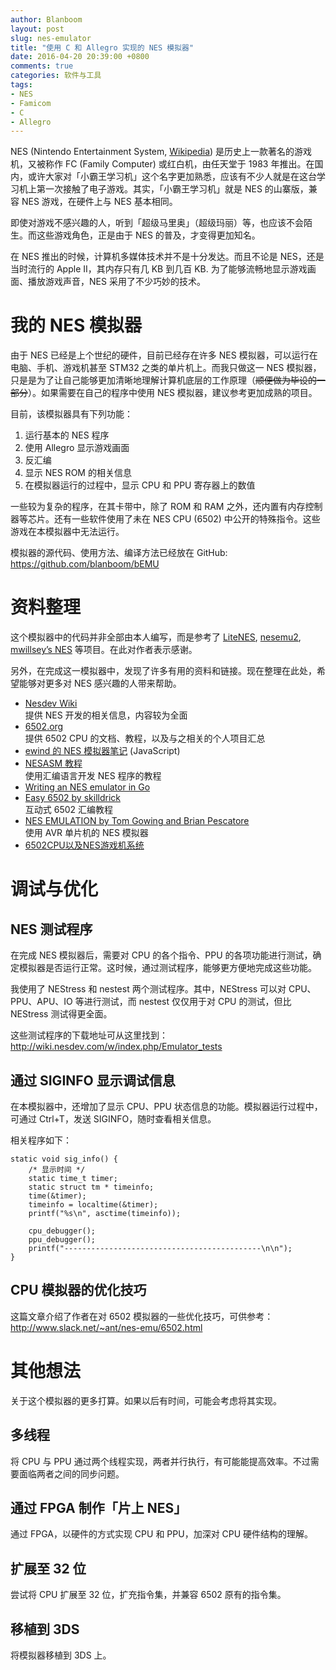 ```yaml
---
author: Blanboom
layout: post
slug: nes-emulator
title: "使用 C 和 Allegro 实现的 NES 模拟器"
date: 2016-04-20 20:39:00 +0800
comments: true
categories: 软件与工具
tags:
- NES
- Famicom
- C
- Allegro
---
```


NES (Nintendo Entertainment System, [Wikipedia](https://en.wikipedia.org/wiki/Nintendo_Entertainment_System)) 是历史上一款著名的游戏机，又被称作 FC (Family Computer) 或红白机，由任天堂于 1983 年推出。在国内，或许大家对「小霸王学习机」这个名字更加熟悉，应该有不少人就是在这台学习机上第一次接触了电子游戏。其实，「小霸王学习机」就是 NES 的山寨版，兼容 NES 游戏，在硬件上与 NES 基本相同。

即使对游戏不感兴趣的人，听到「超级马里奥」（超级玛丽）等，也应该不会陌生。而这些游戏角色，正是由于 NES 的普及，才变得更加知名。

在 NES 推出的时候，计算机多媒体技术并不是十分发达。而且不论是 NES，还是当时流行的 Apple II，其内存只有几 KB 到几百 KB. 为了能够流畅地显示游戏画面、播放游戏声音，NES 采用了不少巧妙的技术。

<!-- more -->

# 我的 NES 模拟器

由于 NES 已经是上个世纪的硬件，目前已经存在许多 NES 模拟器，可以运行在电脑、手机、游戏机甚至 STM32 之类的单片机上。而我只做这一 NES 模拟器，只是是为了让自己能够更加清晰地理解计算机底层的工作原理（<s>顺便做为毕设的一部分</s>）。如果需要在自己的程序中使用 NES 模拟器，建议参考更加成熟的项目。

目前，该模拟器具有下列功能：

1.  运行基本的 NES 程序
2.  使用 Allegro 显示游戏画面
3.  反汇编
4.  显示 NES ROM 的相关信息
5.  在模拟器运行的过程中，显示 CPU 和 PPU 寄存器上的数值

一些较为复杂的程序，在其卡带中，除了 ROM 和 RAM 之外，还内置有内存控制器等芯片。还有一些软件使用了未在 NES CPU (6502) 中公开的特殊指令。这些游戏在本模拟器中无法运行。

模拟器的源代码、使用方法、编译方法已经放在 GitHub: https://github.com/blanboom/bEMU

# 资料整理

这个模拟器中的代码并非全部由本人编写，而是参考了 [LiteNES](https://github.com/NJUOS/LiteNES), [nesemu2](https://github.com/holodnak/nesemu2), [mwillsey’s NES](https://github.com/mwillsey/NES) 等项目。在此对作者表示感谢。

另外，在完成这一模拟器中，发现了许多有用的资料和链接。现在整理在此处，希望能够对更多对 NES 感兴趣的人带来帮助。

-   [Nesdev Wiki](http://wiki.nesdev.com)  
    提供 NES 开发的相关信息，内容较为全面
-   [6502.org](http://www.6502.org)  
    提供 6502 CPU 的文档、教程，以及与之相关的个人项目汇总
-   [ewind 的 NES 模拟器笔记](http://ewind.us/tags/NES/) (JavaScript)
-   [NESASM 教程](https://yq.aliyun.com/articles/5784)  
    使用汇编语言开发 NES 程序的教程
-   [Writing an NES emulator in Go](http://nwidger.github.io/blog/post/writing-an-nes-emulator-in-go-part-1/)
-   [Easy 6502 by skilldrick](http://skilldrick.github.io/easy6502/)  
    互动式 6502 汇编教程
-   [NES EMULATION by Tom Gowing and Brian Pescatore](https://courses.cit.cornell.edu/ee476/FinalProjects/s2009/bhp7_teg25/bhp7_teg25/)  
    使用 AVR 单片机的 NES 模拟器
-   [6502CPU以及NES游戏机系统](http://49.212.183.201/6502/6502_report.htm)

# 调试与优化

## NES 测试程序

在完成 NES 模拟器后，需要对 CPU 的各个指令、PPU 的各项功能进行测试，确定模拟器是否运行正常。这时候，通过测试程序，能够更方便地完成这些功能。

我使用了 NEStress 和 nestest 两个测试程序。其中，NEStress 可以对 CPU、PPU、APU、IO 等进行测试，而 nestest 仅仅用于对 CPU 的测试，但比 NEStress 测试得更全面。

这些测试程序的下载地址可从这里找到：http://wiki.nesdev.com/w/index.php/Emulator_tests

## 通过 SIGINFO 显示调试信息

在本模拟器中，还增加了显示 CPU、PPU 状态信息的功能。模拟器运行过程中，可通过 Ctrl+T，发送 SIGINFO，随时查看相关信息。

相关程序如下：

    static void sig_info() {
        /* 显示时间 */
        static time_t timer;
        static struct tm * timeinfo;
        time(&timer);
        timeinfo = localtime(&timer);
        printf("%s\n", asctime(timeinfo));
    
        cpu_debugger();
        ppu_debugger();
        printf("--------------------------------------------\n\n");
    }

## CPU 模拟器的优化技巧

这篇文章介绍了作者在对 6502 模拟器的一些优化技巧，可供参考：http://www.slack.net/~ant/nes-emu/6502.html


# 其他想法

关于这个模拟器的更多打算。如果以后有时间，可能会考虑将其实现。

## 多线程

将 CPU 与 PPU 通过两个线程实现，两者并行执行，有可能能提高效率。不过需要面临两者之间的同步问题。

## 通过 FPGA 制作「片上 NES」

通过 FPGA，以硬件的方式实现 CPU 和 PPU，加深对 CPU 硬件结构的理解。

## 扩展至 32 位

尝试将 CPU 扩展至 32 位，扩充指令集，并兼容 6502 原有的指令集。

## 移植到 3DS

将模拟器移植到 3DS 上。


